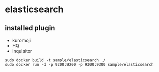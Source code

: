 # elasticsearch

## installed plugin
- kuromoji
- HQ
- inquisitor

```
sudo docker build -t sample/elasticsearch ./
sudo docker run -d -p 9200:9200 -p 9300:9300 sample/elasticsearch
```

